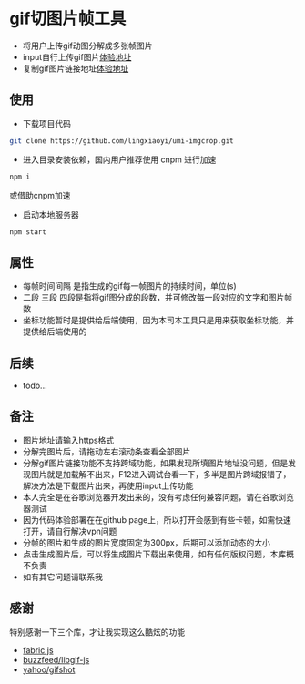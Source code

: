 # gif切图片帧工具

- 将用户上传gif动图分解成多张帧图片
- input自行上传gif图片[体验地址](https://lingxiaoyi.github.io/umi-imgcrop)
- 复制gif图片链接地址[体验地址](https://lingxiaoyi.github.io/umi-imgcrop/#/gifUrl)

## 使用

- 下载项目代码

```bash
git clone https://github.com/lingxiaoyi/umi-imgcrop.git
```

- 进入目录安装依赖，国内用户推荐使用 cnpm 进行加速

```bash
npm i
```

或借助cnpm加速

- 启动本地服务器

```bash
npm start
```

## 属性

- 每帧时间间隔 是指生成的gif每一帧图片的持续时间，单位(s)
- 二段 三段 四段是指将gif图分成的段数，并可修改每一段对应的文字和图片帧数
- 坐标功能暂时是提供给后端使用，因为本司本工具只是用来获取坐标功能，并提供给后端使用的

## 后续

- todo...

## 备注

- 图片地址请输入https格式
- 分解完图片后，请拖动左右滚动条查看全部图片
- 分解gif图片链接功能不支持跨域功能，如果发现所填图片地址没问题，但是发现图片就是加载解不出来，F12进入调试台看一下，多半是图片跨域报错了，解决方法是下载图片出来，再使用input上传功能
- 本人完全是在谷歌浏览器开发出来的，没有考虑任何兼容问题，请在谷歌浏览器测试
- 因为代码体验部署在在github page上，所以打开会感到有些卡顿，如需快速打开，请自行解决vpn问题
- 分帧的图片和生成的图片宽度固定为300px，后期可以添加动态的大小
- 点击生成图片后，可以将生成图片下载出来使用，如有任何版权问题，本库概不负责
- 如有其它问题请联系我

## 感谢

特别感谢一下三个库，才让我实现这么酷炫的功能

- [fabric.js](http://fabricjs.com/docs/fabric.Canvas.html)
- [buzzfeed/libgif-js](https://github.com/buzzfeed/libgif-js)
- [yahoo/gifshot](https://github.com/yahoo/gifshot)
  